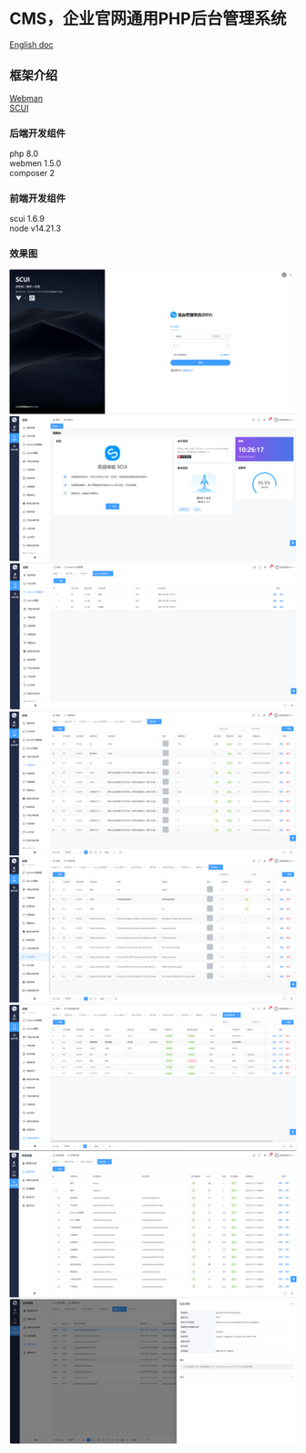 # CMS，企业官网通用PHP后台管理系统

[English doc](./README.en.md)  


## 框架介绍
[Webman](https://github.com/walkor/webman)   
[SCUI](https://gitee.com/lolicode/scui)


### 后端开发组件
php 8.0     
webmen 1.5.0     
composer 2      

### 前端开发组件
scui 1.6.9      
node v14.21.3       

### 效果图
![1.png](./images/1.png)
![2.png](./images/2.png)
![3.png](./images/3.png)
![4.png](./images/4.png)
![5.png](./images/5.png)
![6.png](./images/6.png)
![7.png](./images/7.png)
![8.png](./images/8.png)
